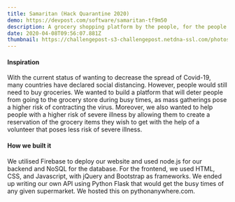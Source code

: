 ```yaml
---
title: Samaritan (Hack Quarantine 2020)
demo: https://devpost.com/software/samaritan-tf9m50
description: A grocery shopping platform by the people, for the people.
date: 2020-04-08T09:56:07.881Z
thumbnail: https://challengepost-s3-challengepost.netdna-ssl.com/photos/production/software_photos/001/029/208/datas/gallery.jpg
---
```

#### Inspiration

With the current status of wanting to decrease the spread of Covid-19, many countries have declared social distancing. However, people would still need to buy groceries. We wanted to build a platform that will deter people from going to the grocery store during busy times, as mass gatherings pose a higher risk of contracting the virus. Moreover, we also wanted to help people with a higher risk of severe illness by allowing them to create a reservation of the grocery items they wish to get with the help of a volunteer that poses less risk of severe illness.

#### How we built it

We utilised Firebase to deploy our website and used node.js for our backend and NoSQL for the database. For the frontend, we used HTML, CSS, and Javascript, with jQuery and Bootstrap as frameworks. We ended up writing our own API using Python Flask that would get the busy times of any given supermarket. We hosted this on pythonanywhere.com.